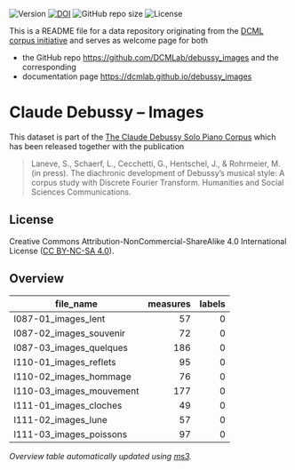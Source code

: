 ![Version](https://img.shields.io/github/v/release/DCMLab/debussy_images?display_name=tag)
[![DOI](https://zenodo.org/badge/563839835.svg)](https://zenodo.org/badge/latestdoi/563839835)
![GitHub repo size](https://img.shields.io/github/repo-size/DCMLab/debussy_images)
![License](https://img.shields.io/badge/license-CC%20BY--NC--SA%204.0-9cf)


This is a README file for a data repository originating from the [DCML corpus initiative](https://github.com/DCMLab/dcml_corpora)
and serves as welcome page for both 

* the GitHub repo https://github.com/DCMLab/debussy_images and the corresponding
* documentation page https://dcmlab.github.io/debussy_images

# Claude Debussy – Images

This dataset is part of the [The Claude Debussy Solo Piano Corpus](https://github.com/DCMLab/debussy_piano) which has been released together with the publication

> Laneve, S., Schaerf, L., Cecchetti, G., Hentschel, J., & Rohrmeier, M. (in press). The diachronic development of Debussy’s musical style: A corpus study with Discrete Fourier Transform. Humanities and Social Sciences Communications.


## License

Creative Commons Attribution-NonCommercial-ShareAlike 4.0 International License ([CC BY-NC-SA 4.0](https://creativecommons.org/licenses/by-nc-sa/4.0/)).

## Overview
|       file_name        |measures|labels|
|------------------------|-------:|-----:|
|l087-01_images_lent     |      57|     0|
|l087-02_images_souvenir |      72|     0|
|l087-03_images_quelques |     186|     0|
|l110-01_images_reflets  |      95|     0|
|l110-02_images_hommage  |      76|     0|
|l110-03_images_mouvement|     177|     0|
|l111-01_images_cloches  |      49|     0|
|l111-02_images_lune     |      57|     0|
|l111-03_images_poissons |      97|     0|


*Overview table automatically updated using [ms3](https://johentsch.github.io/ms3/).*
